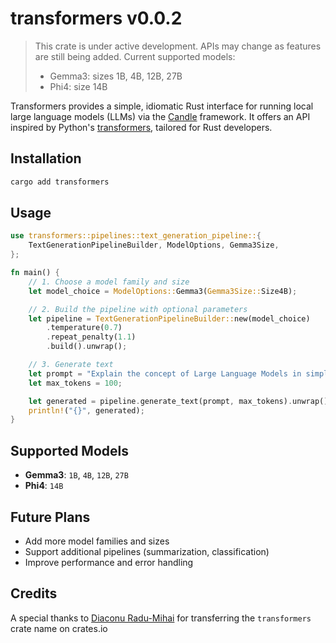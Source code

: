# transformers v0.0.2

> This crate is under active development. APIs may change as features are still being added.
> Current supported models:
>
> - Gemma3: sizes 1B, 4B, 12B, 27B
> - Phi4: size 14B

Transformers provides a simple, idiomatic Rust interface for running local large language models (LLMs) via the [Candle](https://github.com/huggingface/candle) framework. It offers an API inspired by Python's [transformers](https://huggingface.co/docs/transformers), tailored for Rust developers.

## Installation

```cmd
cargo add transformers
```

## Usage

```rust
use transformers::pipelines::text_generation_pipeline::{
    TextGenerationPipelineBuilder, ModelOptions, Gemma3Size,
};

fn main() {
    // 1. Choose a model family and size
    let model_choice = ModelOptions::Gemma3(Gemma3Size::Size4B);

    // 2. Build the pipeline with optional parameters
    let pipeline = TextGenerationPipelineBuilder::new(model_choice)
        .temperature(0.7)
        .repeat_penalty(1.1)
        .build().unwrap();

    // 3. Generate text
    let prompt = "Explain the concept of Large Language Models in simple terms.";
    let max_tokens = 100;

    let generated = pipeline.generate_text(prompt, max_tokens).unwrap();
    println!("{}", generated);
}
```

## Supported Models

- **Gemma3**: `1B`, `4B`, `12B`, `27B`
- **Phi4**: `14B`

## Future Plans

- Add more model families and sizes
- Support additional pipelines (summarization, classification)
- Improve performance and error handling

## Credits

A special thanks to [Diaconu Radu-Mihai](https://github.com/radudiaconu0/) for transferring the `transformers` crate name on crates.io
